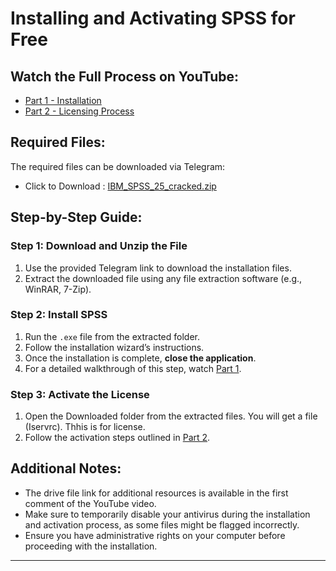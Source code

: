 # Installing and Activating SPSS for Free

## Watch the Full Process on YouTube:
- [Part 1 - Installation](https://youtu.be/9Wybva_yyTI?si=si_AIsSbSI3r6vuS)
- [Part 2 - Licensing Process](https://youtu.be/gFOFC0EUJZ8?si=kTOJ-tzCksusVpt_)

## Required Files:
The required files can be downloaded via Telegram:
- Click to Download : [IBM_SPSS_25_cracked.zip](https://t.me/c/2181137473/120)

## Step-by-Step Guide:

### Step 1: Download and Unzip the File
1. Use the provided Telegram link to download the installation files.
2. Extract the downloaded file using any file extraction software (e.g., WinRAR, 7-Zip).

### Step 2: Install SPSS
1. Run the `.exe` file from the extracted folder.
2. Follow the installation wizard’s instructions.
3. Once the installation is complete, **close the application**.
4. For a detailed walkthrough of this step, watch [Part 1](https://youtu.be/9Wybva_yyTI?si=si_AIsSbSI3r6vuS).

### Step 3: Activate the License
1. Open the Downloaded folder from the extracted files. You will get a file (Iservrc). Thhis is for license.
2. Follow the activation steps outlined in [Part 2](https://youtu.be/gFOFC0EUJZ8?si=kTOJ-tzCksusVpt_).

## Additional Notes:
- The drive file link for additional resources is available in the first comment of the YouTube video.
- Make sure to temporarily disable your antivirus during the installation and activation process, as some files might be flagged incorrectly.
- Ensure you have administrative rights on your computer before proceeding with the installation.

---

